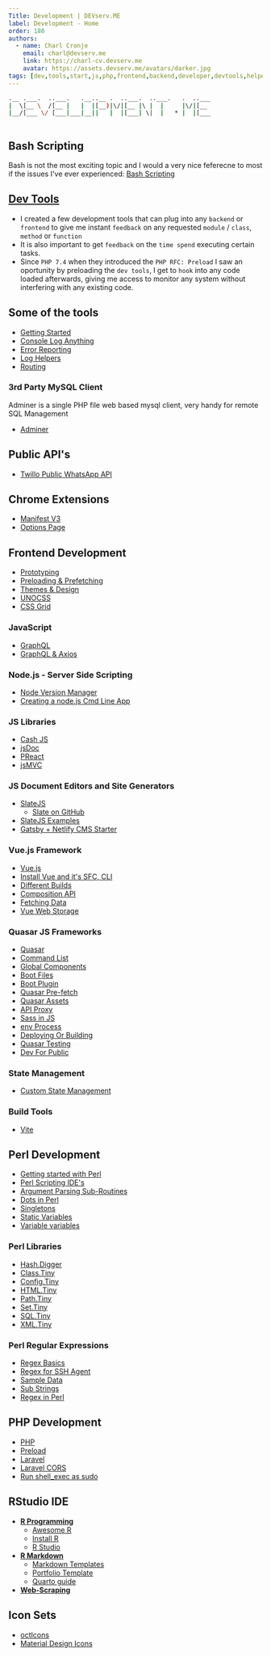 ```yaml
---
Title: Development | DEVserv.ME
label: Development - Home
order: 180
authors:
  - name: Charl Cronje
    email: charl@devserv.me
    link: https://charl-cv.devserv.me
    avatar: https://assets.devserv.me/avatars/darker.jpg
tags: [dev,tools,start,js,php,frontend,backend,developer,devtools,helpers,log]
---
```

```sh
.__ .___.  ..___.   .__..__ .  ..___.  ..___.   .  ..___
|  \[__ \  /[__ |   |  |[__)|\/|[__ |\ |  |     |\/|[__ 
|__/[___ \/ [___|___|__||   |  |[___| \|  |   * |  |[___
                                                        
```

## Bash Scripting

Bash is not the most exciting topic and I would a very nice feferecne to most if the issues I've ever experienced: [Bash Scripting](https://www.javatpoint.com/bash-scripting)

## [Dev Tools](./devTools/README.md)

- I created a few development tools that can plug into any `backend` or `frontend` to give me instant `feedback` on any requested `module` / `class`, `method` or `function`
- It is also important to get `feedback` on the `time spend` executing certain tasks.
- Since `PHP 7.4` when they introduced the `PHP RFC: Preload` I saw an oportunity by preloading the `dev tools`, I get to `hook` into any code loaded afterwards, giving me access to monitor any system without interfering with any existing code.

## Some of the tools

- [Getting Started](./devTools/README.md)
- [Console Log Anything](./devTools/consoleLog.md)
- [Error Reporting](./devTools/errorReporting.md)
- [Log Helpers](./devTools/logHelpers.md)
- [Routing](./devTools/route.md)

### 3rd Party MySQL Client

Adminer is a single PHP file web based mysql client, very handy for remote SQL Management

- [Adminer](./devTools/adminer.md)

## Public API's

- [Twillo Public WhatsApp API](./api/twillo.md)

## Chrome Extensions

- [Manifest V3](./chromeExt/manifestV3.md)
- [Options Page](./chromeExt/optionsPage.md)

## Frontend Development

- [Prototyping](./html/prototyping.md)
- [Preloading & Prefetching](./html/prefetchAndPreload.md)
- [Themes & Design](./html/themesAndDesign.md)
- [UNOCSS](./html/unocss.md)
- [CSS Grid](https://www.youtube.com/watch?v=0xMQfnTU6oo)

### JavaScript

- [GraphQL](./js/graphql/README.md)
- [GraphQL & Axios](./js/graphql/axios.md)

### Node.js - Server Side Scripting

- [Node Version Manager](./node/nvm.md)
- [Creating a node.js Cmd Line App](./node/nodecli.md)

### JS Libraries

- [Cash JS](./js/libs/cash-js.md)
- [jsDoc](./js/libs/jsDoc.md)
- [PReact](./js/libs/PReact.md)
- [jsMVC](./js/libs/jsMVC.md)

### JS Document Editors and Site Generators

- [SlateJS](https://www.smashingmagazine.com/2021/05/building-wysiwyg-editor-javascript-slatejs/)
  - [Slate on GitHub](https://github.com/smashingmagazine/wysiwyg-editor)
- [SlateJS Examples](slatejs/README.md)
- [Gatsby + Netlify CMS Starter](https://github.com/ritesh2204/gatsby-starter-netlify-cms)
### Vue.js Framework

- [Vue.js](js/vue/README.md)
- [Install Vue and it's SFC, CLI](./js/vue/installVue.md)
- [Different Builds](./js/vue/differentBuilds.md)
- [Composition API](./js/vue/composition/api.md)
- [Fetching Data](./js/vue/composition/fetchData.md)
- [Vue Web Storage](./js/vue/vueWebStorage.md)

### Quasar JS Frameworks  

- [Quasar](./js/quasar/README.md)
- [Command List](./js/quasar/commandList.md)
- [Global Components](./js/quasar/globalComponents.md)
- [Boot Files](./js/quasar/bootFiles.md)
- [Boot Plugin](./js/quasar/bootPlugin.md)
- [Quasar Pre-fetch](./js/quasar/quasarPrefetch.md)
- [Quasar Assets](./js/quasar/quasarAssets.md)
- [API Proxy](./js/quasar/apiProxy.md)
- [Sass in JS](./js/quasar/sassInJs.md)
- [env Process](./js/quasar/envProcess.md)
- [Deploying Or Building](./js/quasar/deployingOrBuilding.md)
- [Quasar Testing](./js/quasar/quasarTesting.md)
- [Dev For Public](./js/quasar/devForPublic.md)

### State Management

- [Custom State Management](customState.md)

### Build Tools

- [Vite](./js/vite/README.md)

## Perl Development

- [Getting started with Perl](perl/gettingStarted.md)
- [Perl Scripting IDE's](perl/perlIDEs.md)
- [Argument Parsing Sub-Routines](perl/argsSubRoutines.md)
- [Dots in Perl](perl/dotsInPerl.md)
- [Singletons](perl/singleton.md)
- [Static Variables](perl/staticVars.md)
- [Variable variables](perl/variableVariables.md)

### Perl Libraries

- [Hash.Digger](perl/libs/Hash.Digger.md)
- [Class.Tiny](perl/libs/Class.Tiny.md)
- [Config.Tiny](perl/libs/Config.Tiny.md)
- [HTML.Tiny](perl/libs/HTML.Tiny.md)
- [Path.Tiny](perl/libs/Path.Tiny.md)
- [Set.Tiny](perl/libs/Set.Tiny.md)
- [SQL.Tiny](perl/libs/SQL.Tiny.md)
- [XML.Tiny](perl/libs/XML.Tiny.md)

### Perl Regular Expressions

- [Regex Basics](perl/regex/regexBasics.md)
- [Regex for SSH Agent](perl/regex/regexForSSHAgent.md)
- [Sample Data](perl/regex/sampleData.md)
- [Sub Strings](perl/regex/subStrings.md)
- [Regex in Perl](perl/regex.md)

## PHP Development

- [PHP](./php/README.md)
- [Preload](./php/preload.md)
- [Laravel](./php/laravel/README.md)
- [Laravel CORS](./php/laravel/cors.md)
- [Run shell_exec as sudo](./php/shellExec/README.md)

## RStudio IDE

- **[R Programming](./rLang/README.md)**
  - [Awesome R](./rLang/awesomer.md)
  - [Install R](./rLang/installR.md)
  - [R Studio](./rLang/rstudio.md)
- **[R Markdown](./rLang/rmd.md)**
  - [Markdown Templates](./rLang/mdTemplates.md)
  - [Portfolio Template](./rLang/cvTemplare.md)
  - [Quarto guide](./rLang/quartoGuide.md)
- **[Web-Scraping](./rLang/webScraping.md)**

## Icon Sets

- [octIcons](./icons/octIcons.md)  
- [Material Design Icons](./icons/materialIcons.md)
